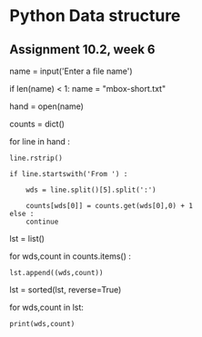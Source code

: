 # Python Data structure 
## Assignment 10.2, week 6

name = input('Enter a file name')

if len(name) < 1: name = "mbox-short.txt"

hand = open(name)

counts = dict()

for line in hand :

    line.rstrip()
    
    if line.startswith('From ') :
    
        wds = line.split()[5].split(':')
        
        counts[wds[0]] = counts.get(wds[0],0) + 1
    else :
        continue
        
lst = list()       

for wds,count in counts.items() :

    lst.append((wds,count))
    
lst = sorted(lst, reverse=True)

for wds,count in lst:

    print(wds,count)
       
